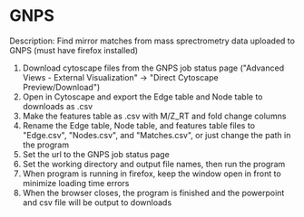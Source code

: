 # GNPS
Description:
Find mirror matches from mass sprectrometry data uploaded to GNPS (must have firefox installed)

1. Download cytoscape files from the GNPS job status page ("Advanced Views - External Visualization" -> "Direct Cytoscape Preview/Download")
2. Open in Cytoscape and export the Edge table and Node table to downloads as .csv
3. Make the features table as .csv with M/Z_RT and fold change columns
4. Rename the Edge table, Node table, and features table files to "Edge.csv", "Nodes.csv", and "Matches.csv", or just change the path in the program
5. Set the url to the GNPS job status page
6. Set the working directory and output file names, then run the program
7. When program is running in firefox, keep the window open in front to minimize loading time errors
8. When the browser closes, the program is finished and the powerpoint and csv file will be output to downloads
